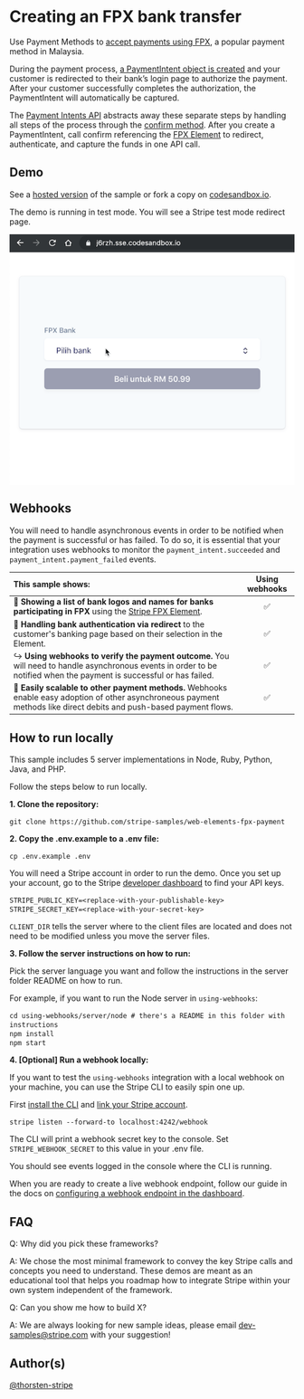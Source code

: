 # Creating an FPX bank transfer

Use Payment Methods to [accept payments using FPX](https://stripe.com/docs/payments/payment-methods/fpx), a popular payment method in Malaysia.

During the payment process, [a PaymentIntent object is created](https://stripe.com/docs/stripe-js/elements/fpx-bank#create-payment-intent) and your customer is redirected to their bank’s login page to authorize the payment. After your customer successfully completes the authorization, the PaymentIntent will automatically be captured.

The [Payment Intents API](https://stripe.com/docs/api/payment_intents) abstracts away these separate steps by handling all steps of the process through the [confirm method](https://stripe.com/docs/api/payment_intents/confirm). After you create a PaymentIntent, call confirm referencing the [FPX Element](https://stripe.com/docs/stripe-js/elements/fpx-bank#submit-payment) to redirect, authenticate, and capture the funds in one API call.

## Demo

See a [hosted version](https://j6rzh.sse.codesandbox.io/) of the sample or fork a copy on [codesandbox.io](https://codesandbox.io/s/stripe-sample-web-elements-fpx-payment-j6rzh).

The demo is running in test mode. You will see a Stripe test mode redirect page.

<img src="./web-elements-fpx-payment.gif" alt="Creating an FPX bank transfer" align="center">

## Webhooks

You will need to handle asynchronous events in order to be notified when the payment is successful or has failed. To do so, it is essential that your integration uses webhooks to monitor the `payment_intent.succeeded` and `payment_intent.payment_failed` events.

<!-- prettier-ignore -->
| This sample shows: | Using webhooks | 
:--- | :---: 
📝 **Showing a list of bank logos and names for banks participating in FPX** using the [Stripe FPX Element](https://stripe.com/docs/stripe-js/elements/fpx-bank). | ✅ |
🙅 **Handling bank authentication via redirect** to the customer's banking page based on their selection in the Element.  | ✅ |
↪️ **Using webhooks to verify the payment outcome.** You will need to handle asynchronous events in order to be notified when the payment is successful or has failed. | ✅ |
🏦 **Easily scalable to other payment methods.** Webhooks enable easy adoption of other asynchroneous payment methods like direct debits and push-based payment flows. | ✅ |

## How to run locally

This sample includes 5 server implementations in Node, Ruby, Python, Java, and PHP.

Follow the steps below to run locally.

**1. Clone the repository:**

```
git clone https://github.com/stripe-samples/web-elements-fpx-payment
```

**2. Copy the .env.example to a .env file:**

```
cp .env.example .env
```

You will need a Stripe account in order to run the demo. Once you set up your account, go to the Stripe [developer dashboard](https://stripe.com/docs/development#api-keys) to find your API keys.

```
STRIPE_PUBLIC_KEY=<replace-with-your-publishable-key>
STRIPE_SECRET_KEY=<replace-with-your-secret-key>
```

`CLIENT_DIR` tells the server where to the client files are located and does not need to be modified unless you move the server files.

**3. Follow the server instructions on how to run:**

Pick the server language you want and follow the instructions in the server folder README on how to run.

For example, if you want to run the Node server in `using-webhooks`:

```
cd using-webhooks/server/node # there's a README in this folder with instructions
npm install
npm start
```

**4. [Optional] Run a webhook locally:**

If you want to test the `using-webhooks` integration with a local webhook on your machine, you can use the Stripe CLI to easily spin one up.

First [install the CLI](https://stripe.com/docs/stripe-cli) and [link your Stripe account](https://stripe.com/docs/stripe-cli#link-account).

```
stripe listen --forward-to localhost:4242/webhook
```

The CLI will print a webhook secret key to the console. Set `STRIPE_WEBHOOK_SECRET` to this value in your .env file.

You should see events logged in the console where the CLI is running.

When you are ready to create a live webhook endpoint, follow our guide in the docs on [configuring a webhook endpoint in the dashboard](https://stripe.com/docs/webhooks/setup#configure-webhook-settings).

## FAQ

Q: Why did you pick these frameworks?

A: We chose the most minimal framework to convey the key Stripe calls and concepts you need to understand. These demos are meant as an educational tool that helps you roadmap how to integrate Stripe within your own system independent of the framework.

Q: Can you show me how to build X?

A: We are always looking for new sample ideas, please email dev-samples@stripe.com with your suggestion!

## Author(s)

[@thorsten-stripe](https://twitter.com/thorwebdev)
